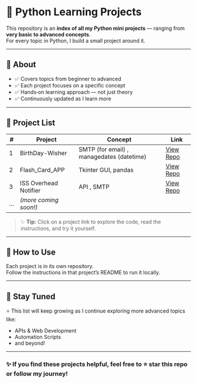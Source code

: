 # 🐍 Python Learning Projects

This repository is an **index of all my Python mini projects** — ranging from **very basic to advanced concepts**.  
For every topic  in Python, I build a small project around it.

---

## 📌 About
- ✅ Covers topics from beginner to advanced
- ✅ Each project focuses on a specific concept
- ✅ Hands‑on learning approach — not just theory
- ✅ Continuously updated as I learn more

---

## 📂 Project List

| # | Project | Concept | Link |
|---|---------|---------|------|
| 1 | BirthDay-Wisher | SMTP (for email) , managedates (datetime)| [View Repo](https://github.com/Rehanabbaxi/BirthDay-Wisher) |
| 2 | Flash_Card_APP | Tkinter GUI, pandas | [View Repo](https://github.com/Rehanabbaxi/Flash_Card_APP) |
| 3 | ISS Overhead Notifier | API , SMTP | [View Repo](https://github.com/Rehanabbaxi/ISS-Overhead-Notifier/tree/main) |
| … | *(more coming soon!)* | | |

> ✨ **Tip:** Click on a project link to explore the code, read the instructions, and try it yourself.

---

## 🚀 How to Use
Each project is in its own repository.  
Follow the instructions in that project’s README to run it locally.

---

## 📌 Stay Tuned
⭐ This list will keep growing as I continue exploring more advanced topics like:
- APIs & Web Development
- Automation Scripts
- and beyond!

---

### ✨ If you find these projects helpful, feel free to ⭐ star this repo or follow my journey!
